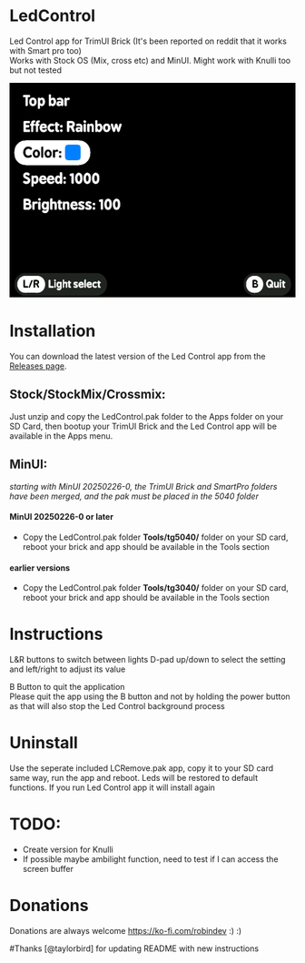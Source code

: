 # LedControl

Led Control app for TrimUI Brick (It's been reported on reddit that it works with Smart pro too)  
Works with Stock OS (Mix, cross etc) and MinUI. Might work with Knulli too but not tested

![alt text](screenshot.png "Screenshot LedControl")

# Installation

You can download the latest version of the Led Control app from the [Releases page](https://github.com/ro8inmorgan/LedControl/releases).

## Stock/StockMix/Crossmix:

Just unzip and copy the LedControl.pak folder to the Apps folder on your SD Card, then bootup your TrimUI Brick and the Led Control app will be available in the Apps menu.

## MinUI:

_starting with MinUI 20250226-0, the TrimUI Brick and SmartPro folders have been merged, and the pak must be placed in the 5040 folder_

#### MinUI 20250226-0 or later

- Copy the LedControl.pak folder **Tools/tg5040/** folder on your SD card, reboot your brick and app should be available in the Tools section

#### earlier versions

- Copy the LedControl.pak folder **Tools/tg3040/** folder on your SD card, reboot your brick and app should be available in the Tools section

# Instructions

L&R buttons to switch between lights
D-pad up/down to select the setting and left/right to adjust its value

B Button to quit the application  
Please quit the app using the B button and not by holding the power button as that will also stop the Led Control background process

# Uninstall

Use the seperate included LCRemove.pak app, copy it to your SD card same way, run the app and reboot. Leds will be restored to default functions. If you run Led Control app it will install again

# TODO:

- Create version for Knulli
- If possible maybe ambilight function, need to test if I can access the screen buffer

# Donations

Donations are always welcome https://ko-fi.com/robindev :) :)

#Thanks
[@taylorbird] for updating README with new instructions
